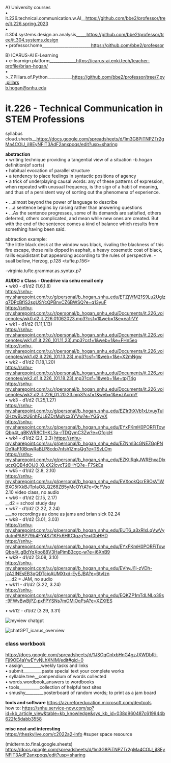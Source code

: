 A) University courses  
• it.226.technical.communication.w.AI__https://github.com/bbe2/professor/tree/it.226.spring.2023  
• it.304.systems.design.an.analysis_____https://github.com/bbe2/professor/tree/it.304.systems.design  
• professor.home________________________https://github.com/bbe2/professor  

B) ICARUS-AI E-Learning  
• e-learnign.platform_____________https://icarus-ai.enki.tech/teacher-profile/brian-hogan/  
• >_7.Pillars.of.Python____________https://github.com/bbe2/professor/tree/7.py.pillars  
b.hogan@snhu.edu  
# it.226 - Technical Communication in STEM Professions  

syllabus
cloud.sheets__https://docs.google.com/spreadsheets/d/1m3G8PiTNPZTr2gMa4COlJ_jI8EyNFIT3AdF2anxpoqs/edit?usp=sharing  


**abstraction**  
• writing technique providing a tangential view of a situation -b.hogan definition(of sorts)  
• habitual evocation of parallel structure  
• a tendency to place feelings in syntactic positions of agency  
• a trick of underplaying causal words: any of these patterns of expression, when repeated with unusual frequency, is the sign of a habit of meaning, and thus of a persistent way of sorting out the phenomena of experience.  

• ...almost beyond the power of language to describe  
• ...a sentence begins by raising rather than answering questions  
• ...As the sentence progresses, some of its demands are satisfied, others deferred, others complicated, and mean while new ones are created. But with the end of the sentence comes a kind of balance which results from something having been said.  

abtraction example:  
"the little black desk at the window was black, rivaling the blackness of this fire escape, those rails dipped in asphalt, a heavy cosemetic coat of black, raills equidistant but appearcing according to the rules of perspective. - suall bellow, Herzog, p.128 <tufte.p.156>  

-virginia.tufte.grammar.as.syntax.p7  

**AUDIO x Class - Onedrive via snhu email only**  
• wk0 - d1/d2 (1.6,1.8)  
https://snhu-my.sharepoint.com/:u:/g/personal/b_hogan_snhu_edu/ETZjVfM21S9Lu2Uglzq7DPcBfIS2sgUSYcQPBnvCZ6BWSQ?e=q13yuF  
https://snhu-my.sharepoint.com/:u:/r/personal/b_hogan_snhu_edu/Documents/it.226_voicenotes/wk0.d2.it.226.01062023.mp3?csf=1&web=1&e=ea1rVY  
• wk1 - d1/d2 (1.11,1.13)  
https://snhu-my.sharepoint.com/:u:/r/personal/b_hogan_snhu_edu/Documents/it.226_voicenotes/wk1.d1.it.226_(01.11.23).mp3?csf=1&web=1&e=FHn5eo  
https://snhu-my.sharepoint.com/:u:/r/personal/b_hogan_snhu_edu/Documents/it.226_voicenotes/wk1.d2.it.226_(01.13.23).mp3?csf=1&web=1&e=X2mNgw  
• wk2 - d1/d2 (1.18,1.20)  
https://snhu-my.sharepoint.com/:u:/r/personal/b_hogan_snhu_edu/Documents/it.226_voicenotes/wk2.d1.it.226_(01.18.23).mp3?csf=1&web=1&e=tpjT4g  
https://snhu-my.sharepoint.com/:u:/r/personal/b_hogan_snhu_edu/Documents/it.226_voicenotes/wk2.d2.it.226_01.20.23.mp3?csf=1&web=1&e=zAcrmY  
• wk3 - d1/d2 (1.25,1.27)  
https://snhu-my.sharepoint.com/:u:/g/personal/b_hogan_snhu_edu/EZ1r3tXVb1xLtvuyTuI0HzwBUzU6nhFJL8ZDrMuNcx3YVw?e=YGSyvX  
https://snhu-my.sharepoint.com/:u:/g/personal/b_hogan_snhu_edu/EYxFKmH0PORFiTowQbp4t_gBKWR8C1HKL3a-rTDQymC3Zw?e=OfojcH  
• wk4 - d1/d2 (2.1, 2.3)
https://snhu-my.sharepoint.com/:u:/g/personal/b_hogan_snhu_edu/EZNml3cGNEZGqPNDe1taF10BqwRaBLP8cdp7nfsh1ZmsQg?e=TSvLOm  
https://snhu-my.sharepoint.com/:u:/g/personal/b_hogan_snhu_edu/EZKtlRqkJWREhxaDlxuczQQB4dOIJ0-XLkX2lcvcT26HYQ?e=F7SkEs  
• wk5 - d1/d2 (2.8, 2.10)  
https://snhu-my.sharepoint.com/:u:/g/personal/b_hogan_snhu_edu/EVXookQcrE9OsV1WBXG5fXkBJTpIaO8_Q268ZB5yMcOYtA?e=9cFVso  
2.10 video class, no audio   
• wk6 - d1/d2 (2.15, 2.17)  
 __d2 = school study day  
• wk7 - d1/d2 (2.22, 2.24)    
___no recordings as done as jams and brian sick 02.24  
• wk8 - d1/d2 (3.01, 3.03)  
https://snhu-my.sharepoint.com/:u:/g/personal/b_hogan_snhu_edu/EUT6_a3xRlxLqVwVydutmPABP79b4FY4S71KFk6HKCtqzg?e=t0bHHD  
https://snhu-my.sharepoint.com/:u:/g/personal/b_hogan_snhu_edu/EYxFKmH0PORFiTowQbp4t_gBdYqXpo88V3HaPimB3cgc-w?e=i6XnB9  
• wk9 - d1/d2 (3.08, 3.10)   
https://snhu-my.sharepoint.com/:u:/g/personal/b_hogan_snhu_edu/EVhyJl1j-zVDh-jzA2INEsEB3qQDTcioAUMXtxd-EyEJBA?e=6tvIzn   
___d2 = JAM, no audio   
• wk11 - d1/d2 (3.22, 3.24)   
https://snhu-my.sharepoint.com/:u:/g/personal/b_hogan_snhu_edu/EQKZP1mTdLNLo39s-9FWvBwBjPZ-pxFPYSNs7mOMiOqPsA?e=XZXfES  

• wk12 - d1/d2 (3.29, 3.31)  

![myview chatgpt](https://user-images.githubusercontent.com/59778456/218282582-211540a3-20a8-4a36-affe-a8efdef64b97.JPG)  

![chatGPT_icarus_overview](https://user-images.githubusercontent.com/59778456/216191597-fb66e490-bd1b-4ab4-b0aa-6cbae42dae48.JPG)  

### class workbook  
https://docs.google.com/spreadsheets/d/1JSOqCnIxbHnG4gzJXWDbRi-Fji9OE4aYwEYvNLhXNiM/edit#gid=0  
• assign_________weekly tasks and links  
• submit_________paste special text your complete works  
• syllable.tree__compendium of words collected  
• words.wordbook_answers to wordbooks  
• tools__________collection of helpful text sites  
• smushy_________posterboard of random words; to print as a jam board  

**tools and software**
https://azureforeducation.microsoft.com/devtools  
how to:  https://snhu.service-now.com/sp?id=kb_article_view&table=kb_knowledge&sys_kb_id=038d960487c619944b622fc5dabb3558  

**misc neat and interesting**  
https://theskylive.com/c2022a2-info #super space resource  

(midterm.to.final.google.sheets)  
https://docs.google.com/spreadsheets/d/1m3G8PiTNPZTr2gMa4COlJ_jI8EyNFIT3AdF2anxpoqs/edit?usp=sharing  
